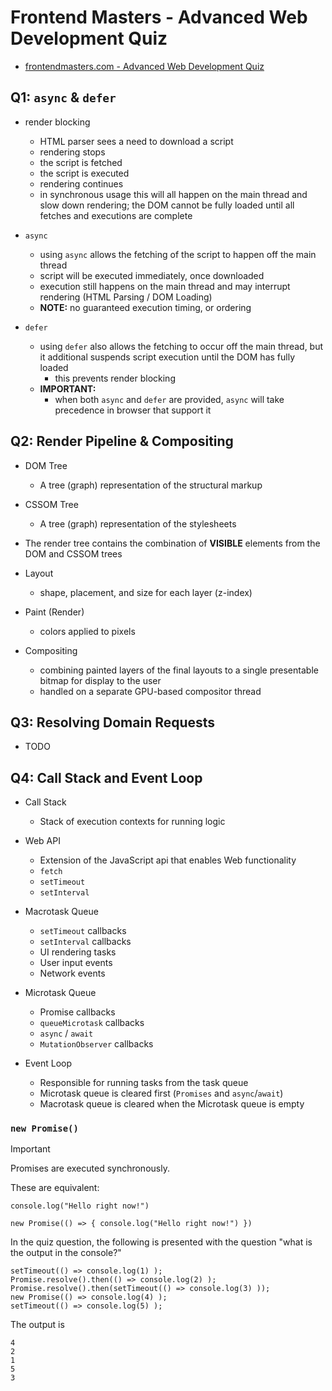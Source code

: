 ---
---

# Frontend Masters - Advanced Web Development Quiz

- [frontendmasters.com - Advanced Web Development Quiz](https://frontendmasters.com/courses/web-dev-quiz/)

## Q1: `async` & `defer`

- render blocking

  - HTML parser sees a need to download a script
  - rendering stops
  - the script is fetched
  - the script is executed
  - rendering continues
  - in synchronous usage this will all happen on the main thread and slow down rendering; the DOM cannot be fully loaded until all fetches and executions are complete

- `async`

  - using `async` allows the fetching of the script to happen off the main thread
  - script will be executed immediately, once downloaded
  - execution still happens on the main thread and may interrupt rendering (HTML Parsing / DOM Loading)
  - **NOTE:** no guaranteed execution timing, or ordering

- `defer`
  - using `defer` also allows the fetching to occur off the main thread, but it additional suspends script execution until the DOM has fully loaded
    - this prevents render blocking
  - **IMPORTANT:**
    - when both `async` and `defer` are provided, `async` will take precedence in browser that support it

## Q2: Render Pipeline & Compositing

- DOM Tree

  - A tree (graph) representation of the structural markup

- CSSOM Tree

  - A tree (graph) representation of the stylesheets

- The render tree contains the combination of **VISIBLE** elements from the DOM and CSSOM trees

- Layout

  - shape, placement, and size for each layer (z-index)

- Paint (Render)

  - colors applied to pixels

- Compositing
  - combining painted layers of the final layouts to a single presentable bitmap for display to the user
  - handled on a separate GPU-based compositor thread

## Q3: Resolving Domain Requests

- TODO

## Q4: Call Stack and Event Loop

- Call Stack

  - Stack of execution contexts for running logic

- Web API

  - Extension of the JavaScript api that enables Web functionality
  - `fetch`
  - `setTimeout`
  - `setInterval`

- Macrotask Queue

  - `setTimeout` callbacks
  - `setInterval` callbacks
  - UI rendering tasks
  - User input events
  - Network events

- Microtask Queue

  - Promise callbacks
  - `queueMicrotask` callbacks
  - `async` / `await`
  - `MutationObserver` callbacks

- Event Loop
  - Responsible for running tasks from the task queue
  - Microtask queue is cleared first (`Promises` and `async`/`await`)
  - Macrotask queue is cleared when the Microtask queue is empty

### `new Promise()`

> [!IMPORTANT]
> Promises are executed synchronously.

These are equivalent:

```
console.log("Hello right now!")
```

```
new Promise(() => { console.log("Hello right now!") })
```

In the quiz question, the following is presented with the question "what is the output in the console?"

```
setTimeout(() => console.log(1) );
Promise.resolve().then(() => console.log(2) );
Promise.resolve().then(setTimeout(() => console.log(3) ));
new Promise(() => console.log(4) );
setTimeout(() => console.log(5) );
```

The output is

```
4
2
1
5
3
```
